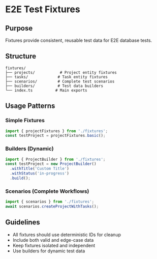 # E2E Test Fixtures

## Purpose
Fixtures provide consistent, reusable test data for E2E database tests.

## Structure
```
fixtures/
├── projects/           # Project entity fixtures
├── tasks/             # Task entity fixtures
├── scenarios/         # Complete test scenarios
├── builders/          # Test data builders
└── index.ts          # Main exports
```

## Usage Patterns

### Simple Fixtures
```typescript
import { projectFixtures } from './fixtures';
const testProject = projectFixtures.basic();
```

### Builders (Dynamic)
```typescript
import { ProjectBuilder } from './fixtures';
const testProject = new ProjectBuilder()
  .withTitle('Custom Title')
  .withStatus('in-progress')
  .build();
```

### Scenarios (Complete Workflows)
```typescript
import { scenarios } from './fixtures';
await scenarios.createProjectWithTasks();
```

## Guidelines
- All fixtures should use deterministic IDs for cleanup
- Include both valid and edge-case data
- Keep fixtures isolated and independent
- Use builders for dynamic test data